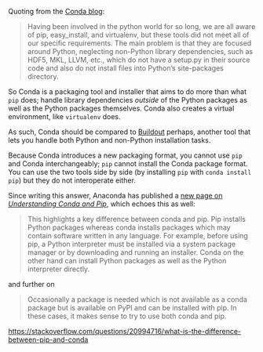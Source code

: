 Quoting from the [Conda blog](http://web.archive.org/web/20170415041123/www.continuum.io/blog/developer-blog/python-packages-and-environments-conda):

> Having been involved in the python world for so long, we are all aware of pip, easy_install, and virtualenv, but these tools did not meet all of our specific requirements. The main problem is that they are focused around Python, neglecting non-Python library dependencies, such as HDF5, MKL, LLVM, etc., which do not have a setup.py in their source code and also do not install files into Python’s site-packages directory.

So Conda is a packaging tool and installer that aims to do more than what `pip` does; handle library dependencies _outside_ of the Python packages as well as the Python packages themselves. Conda also creates a virtual environment, like `virtualenv` does.

As such, Conda should be compared to [Buildout](http://www.buildout.org/en/latest/) perhaps, another tool that lets you handle both Python and non-Python installation tasks.

Because Conda introduces a new packaging format, you cannot use `pip` and Conda interchangeably; `pip` cannot install the Conda package format. You can use the two tools side by side (by installing `pip` with `conda install pip`) but they do not interoperate either.

Since writing this answer, Anaconda has published a [new page on _Understanding Conda and Pip_](https://www.anaconda.com/understanding-conda-and-pip/), which echoes this as well:

> This highlights a key difference between conda and pip. Pip installs Python packages whereas conda installs packages which may contain software written in any language. For example, before using pip, a Python interpreter must be installed via a system package manager or by downloading and running an installer. Conda on the other hand can install Python packages as well as the Python interpreter directly.

and further on

> Occasionally a package is needed which is not available as a conda package but is available on PyPI and can be installed with pip. In these cases, it makes sense to try to use both conda and pip.

https://stackoverflow.com/questions/20994716/what-is-the-difference-between-pip-and-conda
